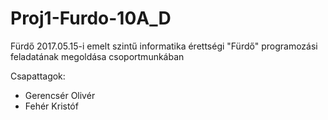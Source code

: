 # Proj1-Furdo-10A_D
Fürdő 2017.05.15-i emelt szintű informatika érettségi "Fürdő" programozási feladatának megoldása csoportmunkában

Csapattagok:
 - Gerencsér Olivér
 - Fehér Kristóf